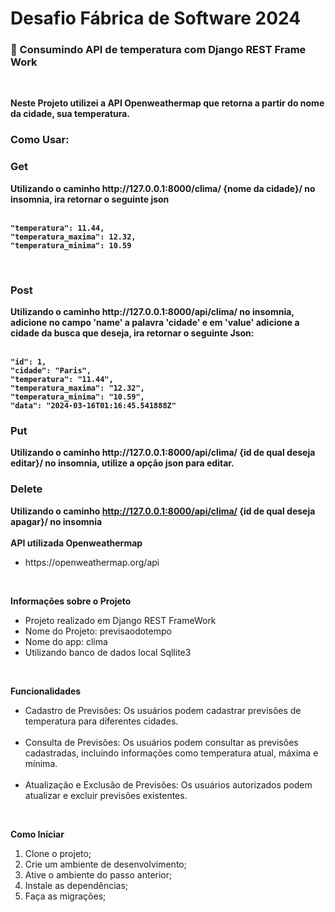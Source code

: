 # Desafio Fábrica de Software 2024

<h3>📝 Consumindo API de temperatura com Django REST Frame Work</h3>
<br>


<b>Neste Projeto utilizei a API Openweathermap que retorna a partir do nome da cidade, sua temperatura.</b><br>
<h3>Como Usar:</h3>

<h3>Get</h3>
<b>
Utilizando o caminho http://127.0.0.1:8000/clima/ {nome da cidade}/ no insomnia, ira retornar o seguinte json
<br>
<br>

	"temperatura": 11.44,
	"temperatura_maxima": 12.32,
	"temperatura_minima": 10.59

</b>
<br>
<h3>Post</h3>
<b>Utilizando o caminho http://127.0.0.1:8000/api/clima/ no insomnia, adicione no campo 'name' a palavra 'cidade' e em 'value' adicione a cidade da busca que deseja, ira retornar o seguinte Json: <br><br>


	"id": 1,
	"cidade": "Paris",
	"temperatura": "11.44",
	"temperatura_maxima": "12.32",
	"temperatura_minima": "10.59",
	"data": "2024-03-16T01:16:45.541888Z"

 </b>

 <h3>Put</h3>
 <b>
 Utilizando o caminho http://127.0.0.1:8000/api/clima/ {id de qual deseja editar}/ no insomnia, utilize a opção json para editar.
 </b>
 <h3>Delete</h3>

 <b> Utilizando o caminho http://127.0.0.1:8000/api/clima/ {id de qual deseja apagar}/ no insomnia</b>
<br>
<br>
<b>  API utilizada Openweathermap</b>
<ul>
    <li>https://openweathermap.org/api</li>
</ul>
<br>

<b> Informações sobre o Projeto</b>
<ul>
    <li>Projeto realizado em Django REST FrameWork</li>
    <li>Nome do Projeto: previsaodotempo</li>
    <li>Nome do app: clima</li>
    <li>Utilizando banco de dados local Sqllite3</li>
   
</ul>
<br>

<b>Funcionalidades</b>
<br>
<ul>
    <li>Cadastro de Previsões: Os usuários podem cadastrar previsões de temperatura para diferentes cidades.</li><br>
    <li>Consulta de Previsões: Os usuários podem consultar as previsões cadastradas, incluindo informações como temperatura atual, máxima e mínima.</li><br>
    <li>Atualização e Exclusão de Previsões: Os usuários autorizados podem atualizar e excluir previsões existentes.</li>
</ul>
<br>

<b> Como Iniciar</b>
<ol>
    <li>Clone o projeto;</li>
    <li>Crie um ambiente de desenvolvimento;</li>
    <li>Ative o ambiente do passo anterior;</li>
    <li>Instale as dependências;</li>
    <li>Faça as migrações;</li>
</ol>
<br>


